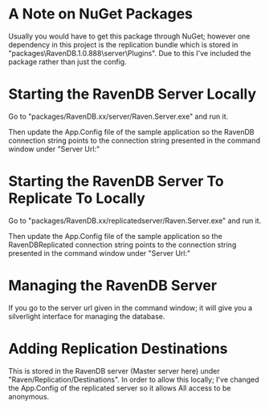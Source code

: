 A Note on NuGet Packages
========================

Usually you would have to get this package through NuGet; however one dependency in this project is the replication bundle which is stored in "packages\RavenDB.1.0.888\server\Plugins".  Due to this I've included the package rather than just the config.

Starting the RavenDB Server Locally
===================================

Go to "packages/RavenDB.xx/server/Raven.Server.exe" and run it.

Then update the App.Config file of the sample application so the RavenDB connection string points to the connection string presented in the command window under "Server Url:"


Starting the RavenDB Server To Replicate To Locally
===================================================

Go to "packages/RavenDB.xx/replicatedserver/Raven.Server.exe" and run it.

Then update the App.Config file of the sample application so the RavenDBReplicated connection string points to the connection string presented in the command window under "Server Url:"


Managing the RavenDB Server
===========================

If you go to the server url given in the command window; it will give you a silverlight interface for managing the database.


Adding Replication Destinations
===============================

This is stored in the RavenDB server (Master server here) under "Raven/Replication/Destinations".  In order to allow this locally; I've changed the App.Config of the replicated server so it allows All access to be anonymous.
